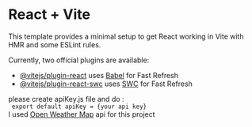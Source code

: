 # React + Vite

This template provides a minimal setup to get React working in Vite with HMR and some ESLint rules.

Currently, two official plugins are available:

- [@vitejs/plugin-react](https://github.com/vitejs/vite-plugin-react/blob/main/packages/plugin-react/README.md) uses [Babel](https://babeljs.io/) for Fast Refresh
- [@vitejs/plugin-react-swc](https://github.com/vitejs/vite-plugin-react-swc) uses [SWC](https://swc.rs/) for Fast Refresh


<div>
  please create apiKey.js  file and do :<br>
  <code> export default apiKey = {your api key}</code>
  <div>
    I used <a href="https://openweathermap.org/" target="_blank"> Open Weather Map</a> api for this project
  </div>
</div>
